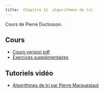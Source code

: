 ```yaml
---
title:  Chapitre 11  algorithmes de tri
---
```



Cours de Pierre Duclosson.



## Cours 

* [Cours version pdf](chapitre11/Cours_11_tris.pdf)
* [Exercices supplémentaires](chapitre11/Cours_11_exo_sup.pdf)


## Tutoriels vidéo 

* [Algorithmes de tri par Pierre Marquestaut](https://peertube.lyceeconnecte.fr/videos/watch/cffa5c51-e0fa-4ef7-9437-743a683fc937)

